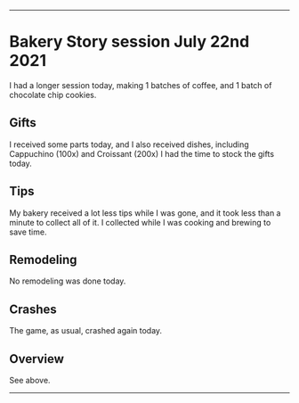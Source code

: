 
***

# Bakery Story session July 22nd 2021

<!-- I had a normal session today that lasted less than 10 minutes. I was low on time again today, so I played differently yet again today, making chocolate chip cookies (5 minutes) instead of blueberry muffins (15 minutes) to save time and play more efficiently. I also made the usual batch of coffee. !-->

I had a longer session today, making 1 batches of coffee, and 1 batch of chocolate chip cookies.

## Gifts

I received some parts today, and I also received dishes, including Cappuchino (100x) and Croissant (200x) I had the time to stock the gifts today.

## Tips

My bakery received a lot less tips while I was gone, and it took less than a minute to collect all of it. I collected while I was cooking and brewing to save time.

## Remodeling

No remodeling was done today.

## Crashes

<!-- The game stayed stable and didn't crash today. !-->

The game, as usual, crashed again today.

## Overview

See above.

***
